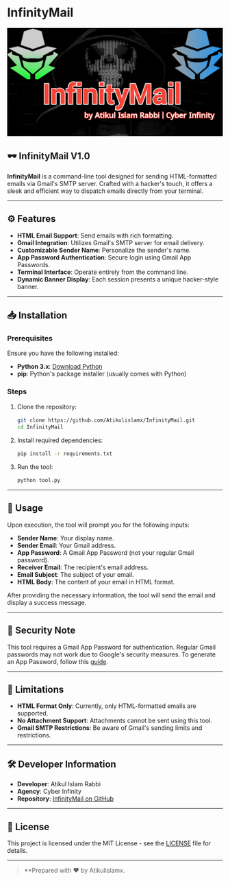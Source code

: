 # InfinityMail

![InfinityMail Banner](https://github.com/Atikulislamx/InfinityMail/blob/main/20250816_151632.png?raw=true)

## 🕶️ InfinityMail V1.0

**InfinityMail** is a command-line tool designed for sending HTML-formatted emails via Gmail's SMTP server. Crafted with a hacker's touch, it offers a sleek and efficient way to dispatch emails directly from your terminal.

---

## ⚙️ Features

- **HTML Email Support**: Send emails with rich formatting.
- **Gmail Integration**: Utilizes Gmail's SMTP server for email delivery.
- **Customizable Sender Name**: Personalize the sender's name.
- **App Password Authentication**: Secure login using Gmail App Passwords.
- **Terminal Interface**: Operate entirely from the command line.
- **Dynamic Banner Display**: Each session presents a unique hacker-style banner.

---

## 📥 Installation

### Prerequisites

Ensure you have the following installed:

- **Python 3.x**: [Download Python](https://www.python.org/downloads/)
- **pip**: Python's package installer (usually comes with Python)

### Steps

1. Clone the repository:

   ```bash
   git clone https://github.com/Atikulislamx/InfinityMail.git
   cd InfinityMail
   ```

2. Install required dependencies:

   ```bash
   pip install -r requirements.txt
   ```

3. Run the tool:

   ```bash
   python tool.py
   ```

---

## 📧 Usage

Upon execution, the tool will prompt you for the following inputs:

- **Sender Name**: Your display name.
- **Sender Email**: Your Gmail address.
- **App Password**: A Gmail App Password (not your regular Gmail password).
- **Receiver Email**: The recipient's email address.
- **Email Subject**: The subject of your email.
- **HTML Body**: The content of your email in HTML format.

After providing the necessary information, the tool will send the email and display a success message. 

---

## 🔐 Security Note

This tool requires a Gmail App Password for authentication. Regular Gmail passwords may not work due to Google's security measures. To generate an App Password, follow this [guide](https://support.google.com/accounts/answer/185833).

---

## 🧪 Limitations

- **HTML Format Only**: Currently, only HTML-formatted emails are supported.
- **No Attachment Support**: Attachments cannot be sent using this tool.
- **Gmail SMTP Restrictions**: Be aware of Gmail's sending limits and restrictions.

---

## 🛠️ Developer Information

- **Developer**: Atikul Islam Rabbi
- **Agency**: Cyber Infinity
- **Repository**: [InfinityMail on GitHub](https://github.com/Atikulislamx/InfinityMail)

---


## 📝 License

This project is licensed under the MIT License - see the [LICENSE](LICENSE) file for details.



---

> **Prepared with ❤️ by Atikulislamx.
